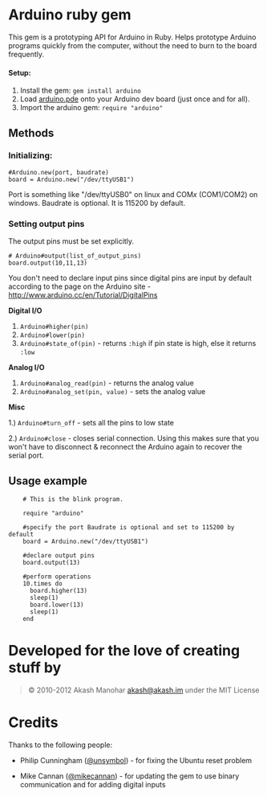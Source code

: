 # Arduino ruby gem

This gem is a prototyping API for Arduino in Ruby. Helps prototype Arduino programs quickly from the computer, without the need to burn to the board frequently.

#### Setup:
1. Install the gem: `gem install arduino`
2. Load [arduino.pde](https://github.com/HashNuke/arduino/raw/master/arduino.pde) onto your Arduino dev board (just once and for all).
3. Import the arduino gem: `require "arduino"`

## Methods

### Initializing:

	#Arduino.new(port, baudrate)
	board = Arduino.new("/dev/ttyUSB1")

Port is something like "/dev/ttyUSB0" on linux and COM*x* (COM1/COM2) on windows. Baudrate is optional. It is 115200 by default.

### Setting output pins

The output pins must be set explicitly. 

    # Arduino#output(list_of_output_pins)
    board.output(10,11,13)


You don't need to declare input pins since digital pins are input by default according to the page on the Arduino site - <http://www.arduino.cc/en/Tutorial/DigitalPins>

**Digital I/O**

1. `Arduino#higher(pin)`
2. `Arduino#lower(pin)`
3. `Arduino#state_of(pin)` - returns `:high` if pin state is high, else it returns `:low`

**Analog I/O**

1. `Arduino#analog_read(pin)` - returns the analog value
2. `Arduino#analog_set(pin, value)` - sets the analog value

**Misc**

1.) `Arduino#turn_off` - sets all the pins to low state

2.) `Arduino#close` - closes serial connection. Using this makes sure that you won't have to disconnect & reconnect the Arduino again to recover the serial port.

## Usage example

		# This is the blink program.

		require "arduino"

		#specify the port Baudrate is optional and set to 115200 by default
		board = Arduino.new("/dev/ttyUSB1")

		#declare output pins
		board.output(13)

		#perform operations
		10.times do
		  board.higher(13)
		  sleep(1)
		  board.lower(13)
		  sleep(1)
		end

# Developed for the love of creating stuff by
> &copy; 2010-2012 Akash Manohar <akash@akash.im>
> under the MIT License

# Credits

Thanks to the following people:

* Philip Cunningham ([@unsymbol](http://github.com/unsymbol)) - for fixing the Ubuntu reset problem

* Mike Cannan ([@mikecannan](http://github.com/mikecannan)) - for updating the gem to use binary communication and for adding digital inputs

